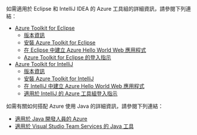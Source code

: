 如需適用於 Eclipse 和 IntelliJ IDEA 的 Azure 工具組的詳細資訊，請參閱下列連結：

* [Azure Toolkit for Eclipse](../eclipse/azure-toolkit-for-eclipse.md) 
  * [版本資訊](https://github.com/Microsoft/azure-tools-for-java/releases) 
  * [安裝 Azure Toolkit for Eclipse](../eclipse/azure-toolkit-for-eclipse-installation.md) 
  * [在 Eclipse 中建立 Azure Hello World Web 應用程式](../eclipse/azure-toolkit-for-eclipse-create-hello-world-web-app.md) 
  * [Azure Toolkit for Eclipse 的登入指示](../eclipse/azure-toolkit-for-eclipse-sign-in-instructions.md) 
* [Azure Toolkit for IntelliJ](../intellij/azure-toolkit-for-intellij.md) 
  * [版本資訊](https://github.com/Microsoft/azure-tools-for-java/releases) 
  * [安裝 Azure Toolkit for IntelliJ](../intellij/azure-toolkit-for-intellij-installation.md) 
  * [在 IntelliJ 中建立 Azure Hello World Web 應用程式](../intellij/azure-toolkit-for-intellij-create-hello-world-web-app.md) 
  * [適用於 IntelliJ 的 Azure 工具組登入指示](../intellij/azure-toolkit-for-intellij-sign-in-instructions.md) 

如需有關如何搭配 Azure 使用 Java 的詳細資訊，請參閱下列連結： 

* [適用於 Java 開發人員的 Azure](https://docs.microsoft.com/java/azure/) 
* [適用於 Visual Studio Team Services 的 Java 工具](https://java.visualstudio.com/) 
<!-- TODO: Add URLs for Java in VSCode here --> 
